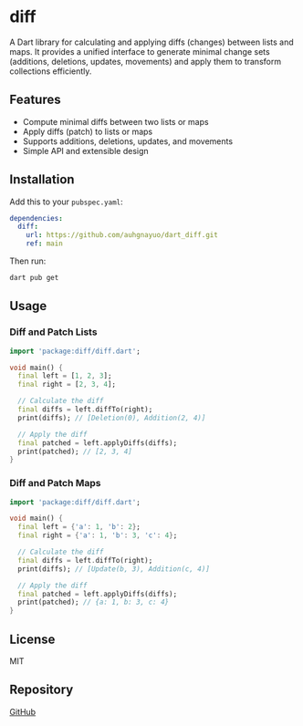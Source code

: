 # diff

A Dart library for calculating and applying diffs (changes) between lists and maps. It provides a unified interface to generate minimal change sets (additions, deletions, updates, movements) and apply them to transform collections efficiently.

## Features
- Compute minimal diffs between two lists or maps
- Apply diffs (patch) to lists or maps
- Supports additions, deletions, updates, and movements
- Simple API and extensible design

## Installation
Add this to your `pubspec.yaml`:

```yaml
dependencies:
  diff: 
    url: https://github.com/auhgnayuo/dart_diff.git
    ref: main
```

Then run:
```sh
dart pub get
```

## Usage

### Diff and Patch Lists
```dart
import 'package:diff/diff.dart';

void main() {
  final left = [1, 2, 3];
  final right = [2, 3, 4];

  // Calculate the diff
  final diffs = left.diffTo(right);
  print(diffs); // [Deletion(0), Addition(2, 4)]

  // Apply the diff
  final patched = left.applyDiffs(diffs);
  print(patched); // [2, 3, 4]
}
```

### Diff and Patch Maps
```dart
import 'package:diff/diff.dart';

void main() {
  final left = {'a': 1, 'b': 2};
  final right = {'a': 1, 'b': 3, 'c': 4};

  // Calculate the diff
  final diffs = left.diffTo(right);
  print(diffs); // [Update(b, 3), Addition(c, 4)]

  // Apply the diff
  final patched = left.applyDiffs(diffs);
  print(patched); // {a: 1, b: 3, c: 4}
}
```

## License
MIT

## Repository
[GitHub](https://github.com/auhgnayuo/dart_diff.git)
